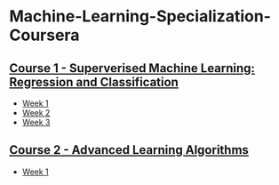 # Machine-Learning-Specialization-Coursera
## [Course 1 - Superverised Machine Learning: Regression and Classification](./Course-1-Supervised-Machine-Learning-Regression-and-Classification/)
- [Week 1](./Course-1-Supervised-Machine-Learning-Regression-and-Classification/Week1)
- [Week 2](./Course-1-Supervised-Machine-Learning-Regression-and-Classification/Week2)
- [Week 3](./Course-1-Supervised-Machine-Learning-Regression-and-Classification/Week3)
## [Course 2 - Advanced Learning Algorithms](./Course-2-Advanced-Learning-Algorithms/)
- [Week 1](./Course-2-Advanced-Learning-Algorithms/Week1)
